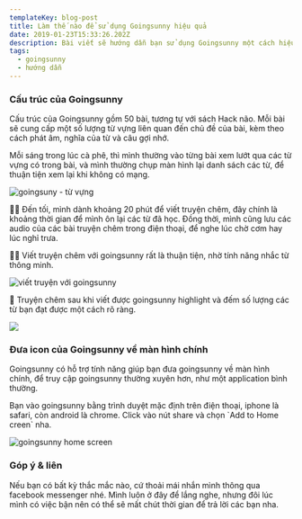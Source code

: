 ```yaml
---
templateKey: blog-post
title: Làm thế nào để sử dụng Goingsunny hiệu quả
date: 2019-01-23T15:33:26.202Z
description: Bài viết sẽ hướng dẫn bạn sử dụng Goingsunny một cách hiệu quả.
tags:
  - goingsunny
  - hướng dẫn
---
```

### Cấu trúc của Goingsunny

Cấu trúc của Goingsunny gồm 50 bài, tương tự với sách Hack não. Mỗi bài sẽ cung cấp một số lượng từ vựng liên quan đến chủ đề của bài, kèm theo cách phát âm, nghĩa của từ và câu gợi nhớ.

Mỗi sáng trong lúc cà phê, thì mình thường vào từng bài xem lướt qua các từ vựng có trong bài, và mình thường chụp màn hình lại danh sách các từ, để thuận tiện xem lại khi không có mạng. 

![goingsuny - từ vựng](/img/123.png "goingsunny - từ vựng")

💪🏿 Đến tối, mình dành khoảng 20 phút để viết truyện chêm, đây chính là khoảng thời gian để mình ôn lại các từ đã học. Đồng thời, mình cũng lưu các audio của các bài truyện chêm trong điện thoại, để nghe lúc chờ cơm hay lúc nghỉ trưa.

💪🏿  Viết truyện chêm với goingsunny rất là thuận tiện, nhờ tính năng nhắc từ thông minh.

![viết truyện với goingsunny](/img/goingsunny-write.png "viết truyện với goingsunny")

🤩 Truyện chêm sau khi viết được goingsunny highlight và đếm số lượng các từ bạn đạt được một cách rõ ràng.

![](/img/screen-shot-2019-01-23-at-10.22.34-pm.png)

### Đưa icon của Goingsunny về màn hình chính

Goingsunny có hỗ trợ tính năng giúp bạn đưa goingsunny về màn hình chính, để truy cập goingsunny thường xuyên hơn, như một application bình thường.

Bạn vào goingsunny bằng trình duyệt mặc định trên điện thoại, iphone là safari, còn android là chrome. Click vào nút share và chọn \`Add to Home creen\` nha.

![goingsunny home screen](/img/goingsunny-howto.png "goingsunny home screen")

### Góp ý & liên

Nếu bạn có bất kỳ thắc mắc nào, cứ thoải mái nhắn mình thông qua facebook messenger nhé. Mình luôn ở đây để lắng nghe, nhưng đôi lúc mình có việc bận nên có thể sẽ mất chút thời gian để trả lời các bạn nha.
